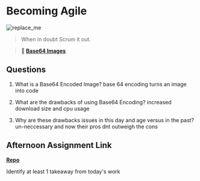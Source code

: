 # Becoming Agile

![replace_me](https://codeworks.blob.core.windows.net/public/assets/img/illustrations/placeholder.svg)

> When in doubt Scrum it out.

> **📖 [Base64 Images](https://codeworksacademy.com/fs-student-guide/resources/wk8-9/06-Base64)**

## Questions

1. What is a Base64 Encoded Image?
base 64 encoding turns an image into code

2. What are the drawbacks of using Base64 Encoding?
increased download size and cpu usage
3. Why are these drawbacks issues in this day and age versus in the past?
un-neccessary  and now their pros dnt outweigh the cons

## Afternoon Assignment Link

**[Repo](https://github.com/daniel-le97/<ASSIGNMENT_REPO>)**

Identify at least 1 takeaway from today's work
